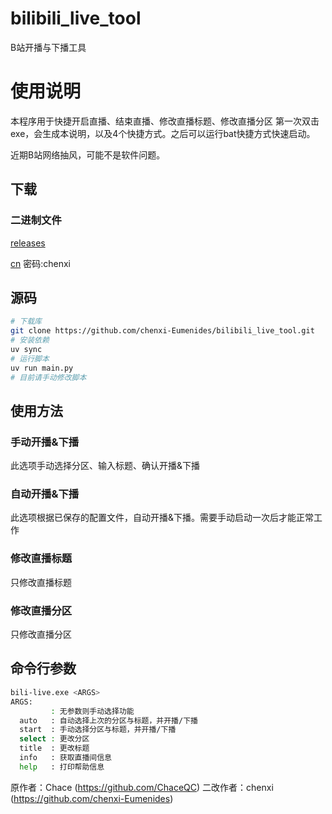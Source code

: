 # bilibili_live_tool
B站开播与下播工具

# 使用说明

本程序用于快捷开启直播、结束直播、修改直播标题、修改直播分区
第一次双击exe，会生成本说明，以及4个快捷方式。之后可以运行bat快捷方式快速启动。

近期B站网络抽风，可能不是软件问题。

## 下载

### 二进制文件

[releases](https://github.com/chenxi-Eumenides/bilibili_live_tool/releases/latest)

[cn](https://wwzt.lanzoul.com/b00zxtbjrg) 密码:chenxi

## 源码

```bash
# 下载库
git clone https://github.com/chenxi-Eumenides/bilibili_live_tool.git
# 安装依赖
uv sync
# 运行脚本
uv run main.py
# 目前请手动修改脚本
```

## 使用方法

### 手动开播&下播
此选项手动选择分区、输入标题、确认开播&下播

### 自动开播&下播
此选项根据已保存的配置文件，自动开播&下播。需要手动启动一次后才能正常工作

### 修改直播标题
只修改直播标题

### 修改直播分区
只修改直播分区

## 命令行参数
```bash
bili-live.exe <ARGS>
ARGS:
         : 无参数则手动选择功能
  auto   : 自动选择上次的分区与标题，并开播/下播
  start  : 手动选择分区与标题，并开播/下播
  select : 更改分区
  title  : 更改标题
  info   : 获取直播间信息
  help   : 打印帮助信息
```

原作者：Chace (https://github.com/ChaceQC)
二改作者：chenxi (https://github.com/chenxi-Eumenides)